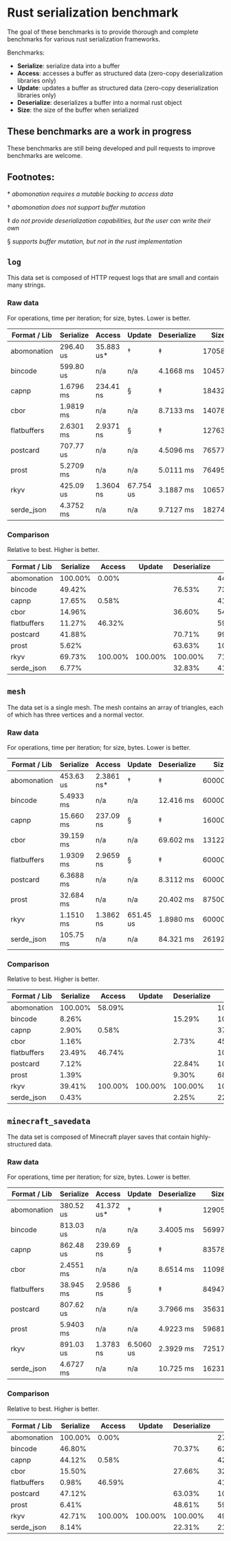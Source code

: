 # Rust serialization benchmark

The goal of these benchmarks is to provide thorough and complete benchmarks for various rust
serialization frameworks.

Benchmarks:

* **Serialize**: serialize data into a buffer
* **Access**: accesses a buffer as structured data (zero-copy deserialization libraries only)
* **Update**: updates a buffer as structured data (zero-copy deserialization libraries only)
* **Deserialize**: deserializes a buffer into a normal rust object
* **Size**: the size of the buffer when serialized

## These benchmarks are a work in progress

These benchmarks are still being developed and pull requests to improve benchmarks are welcome.

## Footnotes:

\* *abomonation requires a mutable backing to access data*

† *abomonation does not support buffer mutation*

‡ *do not provide deserialization capabilities, but the user can write their own*

§ *supports buffer mutation, but not in the rust implementation*

## `log`

This data set is composed of HTTP request logs that are small and contain many strings.

### Raw data

For operations, time per iteration; for size, bytes. Lower is better.

| Format / Lib  | Serialize | Access        | Update    | Deserialize   | Size      | Zlib      |
|---------------|-----------|---------------|-----------|---------------|-----------|-----------|
| abomonation   | 296.40 us | 35.883 us*    | †         | ‡             | 1705800   | 507151    |
| bincode       | 599.80 us | n/a           | n/a       | 4.1668 ms     | 1045784   | 374305    |
| capnp         | 1.6796 ms | 234.41 ns     | §         | ‡             | 1843240   | 537966    |
| cbor          | 1.9819 ms | n/a           | n/a       | 8.7133 ms     | 1407835   | 407372    |
| flatbuffers   | 2.6301 ms | 2.9371 ns     | §         | ‡             | 1276368   | 469962    |
| postcard      | 707.77 us | n/a           | n/a       | 4.5096 ms     | 765778    | 312739    |
| prost         | 5.2709 ms | n/a           | n/a       | 5.0111 ms     | 764951    | 269811    |
| rkyv          | 425.09 us | 1.3604 ns     | 67.754 us | 3.1887 ms     | 1065784   | 333895    |
| serde_json    | 4.3752 ms | n/a           | n/a       | 9.7127 ms     | 1827461   | 474358    |

### Comparison

Relative to best. Higher is better.

| Format / Lib  | Serialize | Access    | Update    | Deserialize   | Size      | Zlib      |
|---------------|-----------|-----------|-----------|---------------|-----------|-----------|
| abomonation   | 100.00%   | 0.00%     |           |               | 44.84%    | 53.20%    |
| bincode       | 49.42%    |           |           | 76.53%        | 73.15%    | 72.08%    |
| capnp         | 17.65%    | 0.58%     |           |               | 41.50%    | 50.15%    |
| cbor          | 14.96%    |           |           | 36.60%        | 54.34%    | 66.23%    |
| flatbuffers   | 11.27%    | 46.32%    |           |               | 59.93%    | 57.41%    |
| postcard      | 41.88%    |           |           | 70.71%        | 99.89%    | 86.27%    |
| prost         | 5.62%     |           |           | 63.63%        | 100.00%   | 100.00%   |
| rkyv          | 69.73%    | 100.00%   | 100.00%   | 100.00%       | 71.77%    | 80.81%    |
| serde_json    | 6.77%     |           |           | 32.83%        | 41.86%    | 56.88%    |

## `mesh`

The data set is a single mesh. The mesh contains an array of triangles, each of which has three
vertices and a normal vector.

### Raw data

For operations, time per iteration; for size, bytes. Lower is better.

| Format / Lib  | Serialize | Access        | Update    | Deserialize   | Size      | Zlib      |
|---------------|-----------|---------------|-----------|---------------|-----------|-----------|
| abomonation   | 453.63 us | 2.3861 ns*    | †         | ‡             | 6000024   | 5380837   |
| bincode       | 5.4933 ms | n/a           | n/a       | 12.416 ms     | 6000008   | 5380823   |
| capnp         | 15.660 ms | 237.09 ns     | §         | ‡             | 16000056  | 6780527   |
| cbor          | 39.159 ms | n/a           | n/a       | 69.602 ms     | 13122324  | 7527423   |
| flatbuffers   | 1.9309 ms | 2.9659 ns     | §         | ‡             | 6000024   | 5380800   |
| postcard      | 6.3688 ms | n/a           | n/a       | 8.3112 ms     | 6000003   | 5380817   |
| prost         | 32.684 ms | n/a           | n/a       | 20.402 ms     | 8750000   | 6683814   |
| rkyv          | 1.1510 ms | 1.3862 ns     | 651.45 us | 1.8980 ms     | 6000008   | 4263104   |
| serde_json    | 105.75 ms | n/a           | n/a       | 84.321 ms     | 26192883  | 9612105   |

### Comparison

Relative to best. Higher is better.

| Format / Lib  | Serialize | Access    | Update    | Deserialize   | Size      | Zlib      |
|---------------|-----------|-----------|-----------|---------------|-----------|-----------|
| abomonation   | 100.00%   | 58.09%    |           |               | 100.00%   | 79.23%    |
| bincode       | 8.26%     |           |           | 15.29%        | 100.00%   | 79.23%    |
| capnp         | 2.90%     | 0.58%     |           |               | 37.50%    | 62.87%    |
| cbor          | 1.16%     |           |           | 2.73%         | 45.72%    | 56.63%    |
| flatbuffers   | 23.49%    | 46.74%    |           |               | 100.00%   | 79.23%    |
| postcard      | 7.12%     |           |           | 22.84%        | 100.00%   | 79.23%    |
| prost         | 1.39%     |           |           | 9.30%         | 68.57%    | 63.78%    |
| rkyv          | 39.41%    | 100.00%   | 100.00%   | 100.00%       | 100.00%   | 100.00%   |
| serde_json    | 0.43%     |           |           | 2.25%         | 22.91%    | 44.35%    |

## `minecraft_savedata`

The data set is composed of Minecraft player saves that contain highly-structured data.

### Raw data

For operations, time per iteration; for size, bytes. Lower is better.

| Format / Lib  | Serialize | Access        | Update    | Deserialize   | Size      | Zlib      |
|---------------|-----------|---------------|-----------|---------------|-----------|-----------|
| abomonation   | 380.52 us | 41.372 us*    | †         | ‡             | 1290592   | 392506    |
| bincode       | 813.03 us | n/a           | n/a       | 3.4005 ms     | 569975    | 240897    |
| capnp         | 862.48 us | 239.69 ns     | §         | ‡             | 835784    | 342099    |
| cbor          | 2.4551 ms | n/a           | n/a       | 8.6514 ms     | 1109821   | 347562    |
| flatbuffers   | 38.945 ms | 2.9586 ns     | §         | ‡             | 849472    | 349208    |
| postcard      | 807.62 us | n/a           | n/a       | 3.7966 ms     | 356311    | 213270    |
| prost         | 5.9403 ms | n/a           | n/a       | 4.9223 ms     | 596811    | 306728    |
| rkyv          | 891.03 us | 1.3783 ns     | 6.5060 us | 2.3929 ms     | 725176    | 334238    |
| serde_json    | 4.6727 ms | n/a           | n/a       | 10.725 ms     | 1623197   | 472162    |

### Comparison

Relative to best. Higher is better.

| Format / Lib  | Serialize | Access    | Update    | Deserialize   | Size      | Zlib      |
|---------------|-----------|-----------|-----------|---------------|-----------|-----------|
| abomonation   | 100.00%   | 0.00%     |           |               | 27.61%    | 54.34%    |
| bincode       | 46.80%    |           |           | 70.37%        | 62.51%    | 88.53%    |
| capnp         | 44.12%    | 0.58%     |           |               | 42.63%    | 62.34%    |
| cbor          | 15.50%    |           |           | 27.66%        | 32.11%    | 61.36%    |
| flatbuffers   | 0.98%     | 46.59%    |           |               | 41.94%    | 61.07%    |
| postcard      | 47.12%    |           |           | 63.03%        | 100.00%   | 100.00%   |
| prost         | 6.41%     |           |           | 48.61%        | 59.70%    | 69.53%    |
| rkyv          | 42.71%    | 100.00%   | 100.00%   | 100.00%       | 49.13%    | 63.81%    |
| serde_json    | 8.14%     |           |           | 22.31%        | 21.95%    | 45.17%    |
